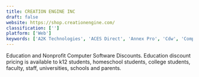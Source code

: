 ```yaml
---
title: CREATION ENGINE INC
draft: false 
website: https://shop.creationengine.com/
classification: ['']
platform: ['Web']
keywords: ['A2K Technologies', 'ACES Direct', 'Annex Pro', 'Cdw', 'CompuCom', 'Hero Digital', 'Insight', 'MicroAge', 'Sirius', 'ePlus']
---
```

Education and Nonprofit Computer Software Discounts. Education discount pricing is available to k12 students, homeschool students, college students, faculty, staff, universities, schools and parents.